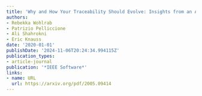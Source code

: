 ```yaml
---
title: 'Why and How Your Traceability Should Evolve: Insights from an Automotive Supplier'
authors:
- Rebekka Wohlrab
- Patrizio Pelliccione
- Ali Shahrokni
- Eric Knauss
date: '2020-01-01'
publishDate: '2024-11-06T20:24:34.994115Z'
publication_types:
- article-journal
publication: '*IEEE Software*'
links:
- name: URL
  url: https://arxiv.org/pdf/2005.09414
---
```

